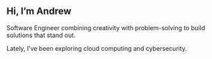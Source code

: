 
<h2>Hi, I’m Andrew</h2>
<p> 
  Software Engineer combining creativity with problem-solving to build solutions that stand out.
</p>
<p>
  Lately, I’ve been exploring cloud computing and cybersecurity.
</p>
